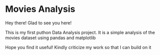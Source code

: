 # Movies Analysis

Hey there! Glad to see you here!

This is my first puthon Data Analysis project. It is a simple analysis of the movies dataset using pandas and matplotlib

Hope you find it useful! Kindly criticize my work so that I can build on it
